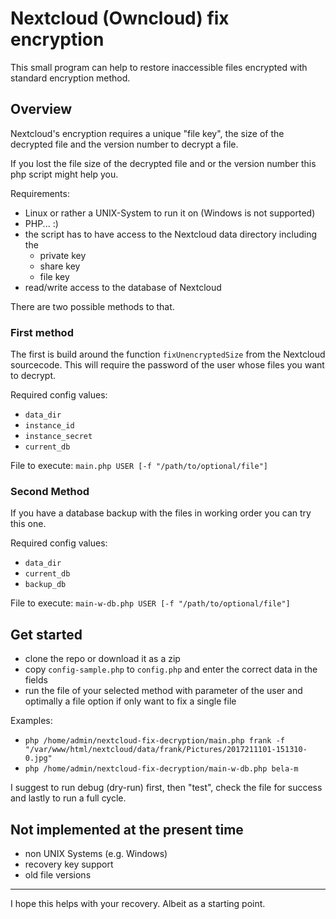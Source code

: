 # Nextcloud (Owncloud) fix encryption

This small program can help to restore inaccessible files encrypted with standard encryption method.

## Overview

Nextcloud's encryption requires a unique "file key", the size of the decrypted file and the version number
to decrypt a file.

If you lost the file size of the decrypted file and or the version number this php script might help you.

Requirements:
* Linux or rather a UNIX-System to run it on (Windows is not supported)
* PHP... :)
* the script has to have access to the Nextcloud data directory including the
  * private key
  * share key
  * file key
* read/write access to the database of Nextcloud

There are two possible methods to that.

### First method

The first is build around the function ```fixUnencryptedSize``` from the Nextcloud sourcecode. This will require the password of the user
whose files you want to decrypt.

<!-- TODO: want it does -->

Required config values:
* ```data_dir```
* ```instance_id```
* ```instance_secret```
* ```current_db```

File to execute: ```main.php USER [-f "/path/to/optional/file"]```

### Second Method

If you have a database backup with the files in working order you can try this one.

<!-- TODO: want it does -->

Required config values:
* ```data_dir```
* ```current_db```
* ```backup_db```

File to execute: ```main-w-db.php USER [-f "/path/to/optional/file"]```

## Get started

* clone the repo or download it as a zip
* copy ```config-sample.php``` to ```config.php``` and enter the correct data in the fields
* run the file of your selected method with parameter of the user and optimally a file option if only want to fix a single file

Examples:
* ```php /home/admin/nextcloud-fix-decryption/main.php frank -f "/var/www/html/nextcloud/data/frank/Pictures/2017211101-151310-0.jpg"```
* ```php /home/admin/nextcloud-fix-decryption/main-w-db.php bela-m```

I suggest to run debug (dry-run) first, then "test", check the file for success and lastly to run a full cycle.

## Not implemented at the present time

* non UNIX Systems (e.g. Windows)
* recovery key support
* old file versions

---------------------------------------

I hope this helps with your recovery. Albeit as a starting point.
